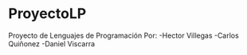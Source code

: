 # ProyectoLP
Proyecto de Lenguajes de Programación  Por: -Hector Villegas -Carlos Quiñonez -Daniel Viscarra
